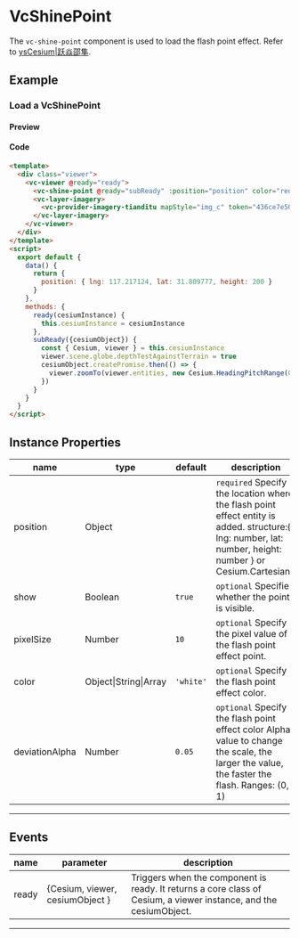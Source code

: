 # VcShinePoint

The `vc-shine-point` component is used to load the flash point effect. Refer to [ysCesium|跃焱邵隼](https://www.wellyyss.cn/ysCesium/main/app.html).

## Example

### Load a VcShinePoint

#### Preview

<doc-preview>
  <template>
    <div class="viewer">
      <vc-viewer @ready="ready">
        <vc-shine-point @ready="subReady" :position="position" color="red"></vc-shine-point>
        <vc-layer-imagery>
          <vc-provider-imagery-tianditu mapStyle="img_c" token="436ce7e50d27eede2f2929307e6b33c0"></vc-provider-imagery-tianditu>
        </vc-layer-imagery>
      </vc-viewer>
    </div>
  </template>
  <script>
    export default {
      data() {
        return {
          position: { lng: 117.217124, lat: 31.809777, height: 200 }
        }
      },
      methods: {
        ready(cesiumInstance) {
          this.cesiumInstance = cesiumInstance
        },
        subReady({cesiumObject}) {
          const { Cesium, viewer } = this.cesiumInstance
          viewer.scene.globe.depthTestAgainstTerrain = true
          cesiumObject.createPromise.then(() => {
            viewer.zoomTo(viewer.entities, new Cesium.HeadingPitchRange(0, Cesium.Math.toRadians(-90), 1000))
          })
        }
      }
    }
  </script>
</doc-preview>

#### Code

```html
<template>
  <div class="viewer">
    <vc-viewer @ready="ready">
      <vc-shine-point @ready="subReady" :position="position" color="red"></vc-shine-point>
      <vc-layer-imagery>
        <vc-provider-imagery-tianditu mapStyle="img_c" token="436ce7e50d27eede2f2929307e6b33c0"></vc-provider-imagery-tianditu>
      </vc-layer-imagery>
    </vc-viewer>
  </div>
</template>
<script>
  export default {
    data() {
      return {
        position: { lng: 117.217124, lat: 31.809777, height: 200 }
      }
    },
    methods: {
      ready(cesiumInstance) {
        this.cesiumInstance = cesiumInstance
      },
      subReady({cesiumObject}) {
        const { Cesium, viewer } = this.cesiumInstance
        viewer.scene.globe.depthTestAgainstTerrain = true
        cesiumObject.createPromise.then(() => {
          viewer.zoomTo(viewer.entities, new Cesium.HeadingPitchRange(0, Cesium.Math.toRadians(-90), 1000))
        })
      }
    }
  }
</script>
```

## Instance Properties

<!-- prettier-ignore -->
| name | type | default | description |
| ---------------------- | ------- | ------ | -------------------------------------------------------------------------- |
| position | Object | | `required` Specify the location where the flash point effect entity is added. structure:{ lng: number, lat: number, height: number } or Cesium.Cartesian3 |
| show | Boolean | `true` | `optional` Specifies whether the point is visible. |
| pixelSize | Number | `10` | `optional` Specify the pixel value of the flash point effect point.|
| color | Object\|String\|Array | `'white'` | `optional` Specify the flash point effect color. |
| deviationAlpha | Number | `0.05` | `optional` Specify the flash point effect color Alpha value to change the scale, the larger the value, the faster the flash. Ranges: (0, 1)|

---

## Events

| name  | parameter                       | description                                                                                                       |
| ----- | ------------------------------- | ----------------------------------------------------------------------------------------------------------------- |
| ready | {Cesium, viewer, cesiumObject } | Triggers when the component is ready. It returns a core class of Cesium, a viewer instance, and the cesiumObject. |

---
